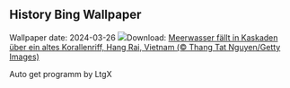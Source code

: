 ## History Bing Wallpaper
Wallpaper date: 2024-03-26
![](https://www.bing.com/th?id=OHR.HangRaiVietnam_DE-DE4086995351_UHD.jpg&w=1000)Download: [Meerwasser fällt in Kaskaden über ein altes Korallenriff, Hang Rai, Vietnam (© Thang Tat Nguyen/Getty Images)](https://www.bing.com/th?id=OHR.HangRaiVietnam_DE-DE4086995351_UHD.jpg)

Auto get programm by LtgX
